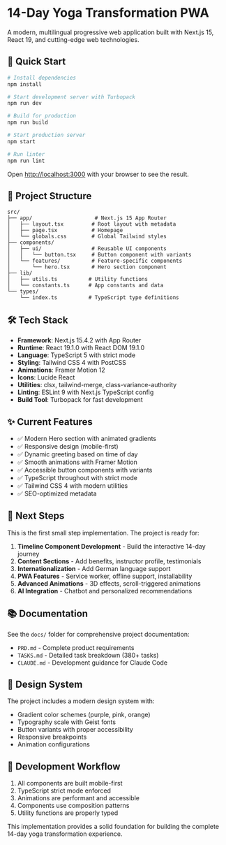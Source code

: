 # 14-Day Yoga Transformation PWA

A modern, multilingual progressive web application built with Next.js 15, React 19, and cutting-edge web technologies.

## 🚀 Quick Start

```bash
# Install dependencies
npm install

# Start development server with Turbopack
npm run dev

# Build for production
npm run build

# Start production server
npm start

# Run linter
npm run lint
```

Open [http://localhost:3000](http://localhost:3000) with your browser to see the result.

## 📁 Project Structure

```
src/
├── app/                    # Next.js 15 App Router
│   ├── layout.tsx         # Root layout with metadata
│   ├── page.tsx           # Homepage
│   └── globals.css        # Global Tailwind styles
├── components/
│   ├── ui/                # Reusable UI components
│   │   └── button.tsx     # Button component with variants
│   └── features/          # Feature-specific components
│       └── hero.tsx       # Hero section component
├── lib/
│   ├── utils.ts          # Utility functions
│   └── constants.ts      # App constants and data
└── types/
    └── index.ts          # TypeScript type definitions
```

## 🛠️ Tech Stack

- **Framework**: Next.js 15.4.2 with App Router
- **Runtime**: React 19.1.0 with React DOM 19.1.0
- **Language**: TypeScript 5 with strict mode
- **Styling**: Tailwind CSS 4 with PostCSS
- **Animations**: Framer Motion 12
- **Icons**: Lucide React
- **Utilities**: clsx, tailwind-merge, class-variance-authority
- **Linting**: ESLint 9 with Next.js TypeScript config
- **Build Tool**: Turbopack for fast development

## ✨ Current Features

- ✅ Modern Hero section with animated gradients
- ✅ Responsive design (mobile-first)
- ✅ Dynamic greeting based on time of day
- ✅ Smooth animations with Framer Motion
- ✅ Accessible button components with variants
- ✅ TypeScript throughout with strict mode
- ✅ Tailwind CSS 4 with modern utilities
- ✅ SEO-optimized metadata

## 🎯 Next Steps

This is the first small step implementation. The project is ready for:

1. **Timeline Component Development** - Build the interactive 14-day journey
2. **Content Sections** - Add benefits, instructor profile, testimonials
3. **Internationalization** - Add German language support
4. **PWA Features** - Service worker, offline support, installability
5. **Advanced Animations** - 3D effects, scroll-triggered animations
6. **AI Integration** - Chatbot and personalized recommendations

## 📚 Documentation

See the `docs/` folder for comprehensive project documentation:
- `PRD.md` - Complete product requirements
- `TASKS.md` - Detailed task breakdown (380+ tasks)
- `CLAUDE.md` - Development guidance for Claude Code

## 🎨 Design System

The project includes a modern design system with:
- Gradient color schemes (purple, pink, orange)
- Typography scale with Geist fonts
- Button variants with proper accessibility
- Responsive breakpoints
- Animation configurations

## 🚀 Development Workflow

1. All components are built mobile-first
2. TypeScript strict mode enforced
3. Animations are performant and accessible
4. Components use composition patterns
5. Utility functions are properly typed

This implementation provides a solid foundation for building the complete 14-day yoga transformation experience.
